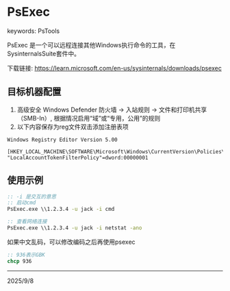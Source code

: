 # PsExec

keywords: PsTools

PsExec 是一个可以远程连接其他Windows执行命令的工具，在SysinternalsSuite套件中。

下载链接: https://learn.microsoft.com/en-us/sysinternals/downloads/psexec


## 目标机器配置
1. 高级安全 Windows Defender 防火墙 -> 入站规则 -> 文件和打印机共享（SMB-In）, 根据情况启用“域”或“专用，公用”的规则
2. 以下内容保存为reg文件双击添加注册表项
```reg
Windows Registry Editor Version 5.00

[HKEY_LOCAL_MACHINE\SOFTWARE\Microsoft\Windows\CurrentVersion\Policies\System]
"LocalAccountTokenFilterPolicy"=dword:00000001
```


## 使用示例
```bat
:: -i 是交互的意思
:: 启动cmd
PsExec.exe \\1.2.3.4 -u jack -i cmd

:: 查看网络连接
PsExec.exe \\1.2.3.4 -u jack -i netstat -ano
```

如果中文乱码，可以修改编码之后再使用psexec
```bat
:: 936表示GBK
chcp 936
```


---
2025/9/8
